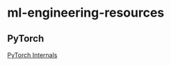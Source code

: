 # ml-engineering-resources

## PyTorch

[PyTorch Internals](http://blog.ezyang.com/2019/05/pytorch-internals/)
